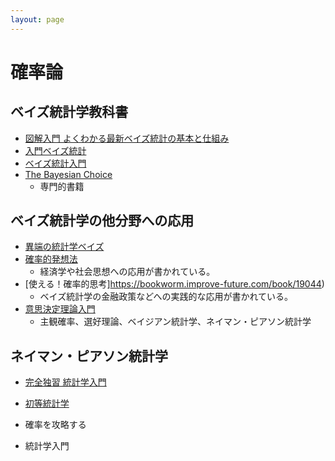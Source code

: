 ```yaml
---
layout: page
---
```


# 確率論

## ベイズ統計学教科書

* [図解入門 よくわかる最新ベイズ統計の基本と仕組み](https://bookworm.improve-future.com/book/19011)
* [入門ベイズ統計](https://bookworm.improve-future.com/book/19022)
* [ベイズ統計入門](https://bookworm.improve-future.com/book/19023)
* [The Bayesian Choice](https://bookworm.improve-future.com/book/19025)
    * 専門的書籍
    
## ベイズ統計学の他分野への応用    

* [異端の統計学ベイズ](https://bookworm.improve-future.com/book/19036)
* [確率的発想法](https://bookworm.improve-future.com/book/19042)
    * 経済学や社会思想への応用が書かれている。
* [使える！確率的思考]https://bookworm.improve-future.com/book/19044)
    * ベイズ統計学の金融政策などへの実践的な応用が書かれている。
* [意思決定理論入門](https://bookworm.improve-future.com/book/19045)
    * 主観確率、選好理論、ベイジアン統計学、ネイマン・ピアソン統計学

## ネイマン・ピアソン統計学

* [完全独習 統計学入門](https://bookworm.improve-future.com/book/19055)
* [初等統計学](https://bookworm.improve-future.com/book/19056)
* 確率を攻略する

* 統計学入門
